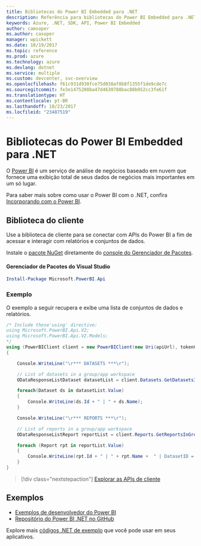 ```yaml
---
title: Bibliotecas do Power BI Embedded para .NET
description: Referência para bibliotecas do Power BI Embedded para .NET
keywords: Azure, .NET, SDK, API, Power BI Embedded
author: camsoper
ms.author: casoper
manager: wpickett
ms.date: 10/19/2017
ms.topic: reference
ms.prod: azure
ms.technology: azure
ms.devlang: dotnet
ms.service: multiple
ms.custom: devcenter, svc-overview
ms.openlocfilehash: f61c931d930fce75d038af8b8f1355f1de9cde7c
ms.sourcegitcommit: fe3e1475208ba47d4630788bac88b952cc3fe61f
ms.translationtype: HT
ms.contentlocale: pt-BR
ms.lasthandoff: 10/23/2017
ms.locfileid: "23487519"
---
```

# <a name="power-bi-embedded-libraries-for-net"></a>Bibliotecas do Power BI Embedded para .NET

O [Power BI](https://powerbi.microsoft.com/) é um serviço de análise de negócios baseado em nuvem que fornece uma exibição total de seus dados de negócios mais importantes em um só lugar.

Para saber mais sobre como usar o Power BI com o .NET, confira [Incorporando com o Power BI](https://powerbi.microsoft.com/en-us/documentation/powerbi-developer-embedding/).

## <a name="client-library"></a>Biblioteca do cliente

Use a biblioteca de cliente para se conectar com APIs do Power BI a fim de acessar e interagir com relatórios e conjuntos de dados.

Instale o [pacote NuGet](https://www.nuget.org/packages/Microsoft.PowerBI.Api) diretamente do [console do Gerenciador de Pacotes][PackageManager].

#### <a name="visual-studio-package-manager"></a>Gerenciador de Pacotes do Visual Studio

```powershell
Install-Package Microsoft.PowerBI.Api
```

### <a name="example"></a>Exemplo

O exemplo a seguir recupera e exibe uma lista de conjuntos de dados e relatórios.

```csharp
/* Include these'using' directive:
using Microsoft.PowerBI.Api.V2;
using Microsoft.PowerBI.Api.V2.Models;
*/
using (PowerBIClient client = new PowerBIClient(new Uri(apiUrl), tokenCredentials))
{

    Console.WriteLine("\r*** DATASETS ***\r");

    // List of datasets in a group/app workspace
    ODataResponseListDataset datasetList = client.Datasets.GetDatasetsInGroup(groupId);

    foreach(Dataset ds in datasetList.Value)
    {
        Console.WriteLine(ds.Id + " | " + ds.Name);
    }

    Console.WriteLine("\r*** REPORTS ***\r");

    // List of reports in a group/app workspace
    ODataResponseListReport reportList = client.Reports.GetReportsInGroup(groupId);

    foreach (Report rpt in reportList.Value)
    {
        Console.WriteLine(rpt.Id + " | " + rpt.Name +  " | DatasetID = " + rpt.DatasetId);
    }
}
```

> [!div class="nextstepaction"]
> [Explorar as APIs de cliente](https://powerbi.microsoft.com/documentation/powerbi-developer-rest-api-reference/)

## <a name="samples"></a>Exemplos

* [Exemplos de desenvolvedor do Power BI](https://github.com/Microsoft/PowerBI-Developer-Samples)
* [Repositório do Power BI .NET no GitHub](https://github.com/Microsoft/PowerBI-CSharp)

Explore mais [códigos .NET de exemplo](https://azure.microsoft.com/resources/samples/?platform=dotnet) que você pode usar em seus aplicativos.

[PackageManager]: https://docs.microsoft.com/nuget/tools/package-manager-console
